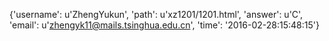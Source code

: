 {'username': u'ZhengYukun', 'path': u'xz1201/1201.html', 'answer': u'C', 'email': u'zhengyk11@mails.tsinghua.edu.cn', 'time': '2016-02-28:15:48:15'}